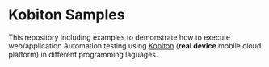# Kobiton Samples
This repository including examples to demonstrate how to execute web/application Automation testing using [Kobiton](https://kobiton.com/) (**real device** mobile cloud platform) in different programming laguages.
